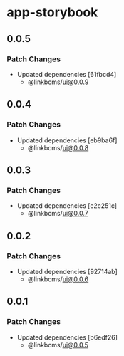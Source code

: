 # app-storybook

## 0.0.5

### Patch Changes

- Updated dependencies [61fbcd4]
  - @linkbcms/ui@0.0.9

## 0.0.4

### Patch Changes

- Updated dependencies [eb9ba6f]
  - @linkbcms/ui@0.0.8

## 0.0.3

### Patch Changes

- Updated dependencies [e2c251c]
  - @linkbcms/ui@0.0.7

## 0.0.2

### Patch Changes

- Updated dependencies [92714ab]
  - @linkbcms/ui@0.0.6

## 0.0.1

### Patch Changes

- Updated dependencies [b6edf26]
  - @linkbcms/ui@0.0.5
